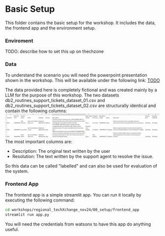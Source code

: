 # Basic Setup

This folder contains the basic setup for the workshop. It includes the data, the frontend app and the environment setup.

### Enviroment
TODO: describe how to set this up on thechzone

### Data
To understand the scenario you will need the powerpoint presentation shown in the workshop. This will be available under the following link: [TODO](https://...)

The data provided here is completely fictional and was created mainly by a LLM for the purpose of this workshop. 
The two datasets db2_routines_support_tickets_dataset_01.csv and db2_routines_support_tickets_dataset_02.csv are structurally identical and contain the following columns:
![alt text](image.png)
The most important columns are:
- Description: The original text written by the user
- Resolution: The text written by the support agent to resolve the issue.

So this data can be called "labelled" and can also be used for evaluation of the system.

### Frontend App
The frontend app is a simple streamlit app. You can run it locally by executing the following command:

```bash
cd workshops/regional_techXchange_nov24/00_setup/frontend_app
streamlit run app.py
```
You will need the credentials from watsonx to have this app do anything useful.
